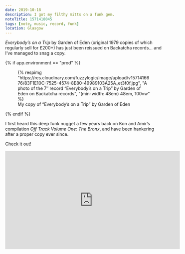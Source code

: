 ```yaml
---
date: 2019-10-18
description: I got my filthy mitts on a funk gem.
noteTitle: 1571418045
tags: [note, music, record, funk]
location: Glasgow
---
```


_Everybody’s on a Trip_ by Garden of Eden (original 1979 copies of which regularly sell for £200+) has just been reissued on Backatcha records… and I’ve managed to snag a copy.

{% if app.environment == "prod" %}
<figure>
  {% respimg "https://res.cloudinary.com/fuzzylogic/image/upload/v1571416676/83F1E10C-7525-4574-8E80-49989103A25A_et3f0f.jpg", "A photo of the 7″ record “Everybody’s on a Trip” by Garden of Eden on Backatcha records", "(min-width: 48em) 48em, 100vw" %}
  <figcaption>My copy of “Everybody’s on a Trip” by Garden of Eden</figcaption>
</figure>
{% endif %}

I first heard this deep funk nugget a few years back on Kon and Amir’s compilation _Off Track Volume One: The Bronx_, and have been hankering after a proper copy ever since.

Check it out!

<div class="aspect-ratio-wide">
  <iframe title="Video of Everybody’s on a Trip by Garden of Eden" loading="lazy" width="560" height="315" src="https://www.youtube.com/embed/FIi10Bww5LM" frameborder="0" allow="accelerometer; autoplay; encrypted-media; gyroscope; picture-in-picture" allowfullscreen></iframe>
</div>
